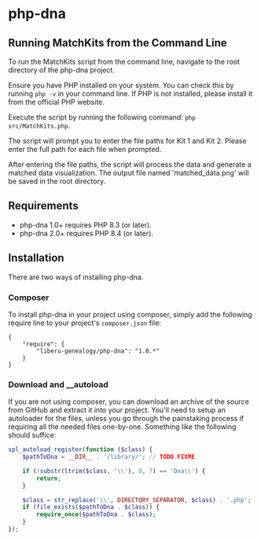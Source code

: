 # php-dna

## Running MatchKits from the Command Line

To run the MatchKits script from the command line, navigate to the root directory of the php-dna project.

Ensure you have PHP installed on your system. You can check this by running `php -v` in your command line. If PHP is not installed, please install it from the official PHP website.

Execute the script by running the following command: `php src/MatchKits.php`.

The script will prompt you to enter the file paths for Kit 1 and Kit 2. Please enter the full path for each file when prompted.

After entering the file paths, the script will process the data and generate a matched data visualization. The output file named 'matched_data.png' will be saved in the root directory.

## Requirements

* php-dna 1.0+ requires PHP 8.3 (or later).
* php-dna 2.0+ requires PHP 8.4 (or later).

## Installation

There are two ways of installing php-dna.

### Composer

To install php-dna in your project using composer, simply add the following require line to your project's `composer.json` file:

    {
        "require": {
            "liberu-genealogy/php-dna": "1.0.*"
        }
    }

### Download and __autoload

If you are not using composer, you can download an archive of the source from GitHub and extract it into your project. You'll need to setup an autoloader for the files, unless you go through the painstaking process if requiring all the needed files one-by-one. Something like the following should suffice:

```php
spl_autoload_register(function ($class) {
    $pathToDna = __DIR__ . '/library/'; // TODO FIXME

    if (!substr(ltrim($class, '\\'), 0, 7) == 'Dna\\') {
        return;
    }

    $class = str_replace('\\', DIRECTORY_SEPARATOR, $class) . '.php';
    if (file_exists($pathToDna . $class)) {
        require_once($pathToDna . $class);
    }
});
```
